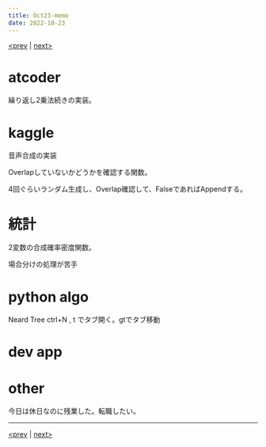 ```yaml
---
title: Oct23-memo 
date: 2022-10-23 
---
```


[<prev](https://idekworks.github.io/TechnicalMemo/2022/10/22/Oct22.html) | [next>](https://idekworks.github.io/TechnicalMemo/2022/10/24/Oct24.html) 

# atcoder
繰り返し2乗法続きの実装。
# kaggle
音声合成の実装

Overlapしていないかどうかを確認する関数。

4回ぐらいランダム生成し、Overlap確認して、FalseであればAppendする。

# 統計
2変数の合成確率密度関数。

場合分けの処理が苦手

# python algo
Neard Tree ctrl+N , t でタブ開く。gtでタブ移動

# dev app

# other

今日は休日なのに残業した。転職したい。
***

[<prev](https://idekworks.github.io/TechnicalMemo/2022/10/22/Oct22.html) | [next>](https://idekworks.github.io/TechnicalMemo/2022/10/24/Oct24.html)

